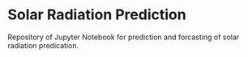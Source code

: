 # Solar Radiation Prediction
Repository of Jupyter Notebook for prediction and forcasting of solar radiation predication.
